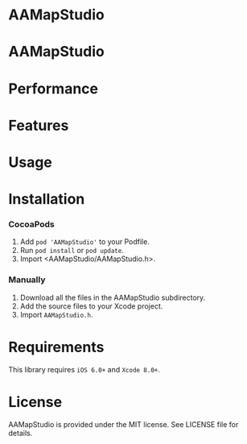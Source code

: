 # AAMapStudio

AAMapStudio
==============



Performance
==============



Features
==============


Usage
==============



Installation
==============

### CocoaPods

1. Add `pod 'AAMapStudio'` to your Podfile.
2. Run `pod install` or `pod update`.
3. Import \<AAMapStudio/AAMapStudio.h\>.




### Manually

1. Download all the files in the AAMapStudio subdirectory.
2. Add the source files to your Xcode project.
3. Import `AAMapStudio.h`.





Requirements
==============
This library requires `iOS 6.0+` and `Xcode 8.0+`.


License
==============
AAMapStudio is provided under the MIT license. See LICENSE file for details.




